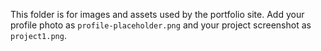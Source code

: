 This folder is for images and assets used by the portfolio site.
Add your profile photo as `profile-placeholder.png` and your project screenshot as `project1.png`.
